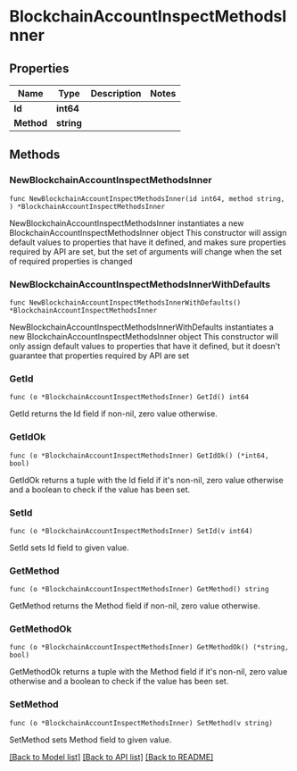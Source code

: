# BlockchainAccountInspectMethodsInner

## Properties

Name | Type | Description | Notes
------------ | ------------- | ------------- | -------------
**Id** | **int64** |  | 
**Method** | **string** |  | 

## Methods

### NewBlockchainAccountInspectMethodsInner

`func NewBlockchainAccountInspectMethodsInner(id int64, method string, ) *BlockchainAccountInspectMethodsInner`

NewBlockchainAccountInspectMethodsInner instantiates a new BlockchainAccountInspectMethodsInner object
This constructor will assign default values to properties that have it defined,
and makes sure properties required by API are set, but the set of arguments
will change when the set of required properties is changed

### NewBlockchainAccountInspectMethodsInnerWithDefaults

`func NewBlockchainAccountInspectMethodsInnerWithDefaults() *BlockchainAccountInspectMethodsInner`

NewBlockchainAccountInspectMethodsInnerWithDefaults instantiates a new BlockchainAccountInspectMethodsInner object
This constructor will only assign default values to properties that have it defined,
but it doesn't guarantee that properties required by API are set

### GetId

`func (o *BlockchainAccountInspectMethodsInner) GetId() int64`

GetId returns the Id field if non-nil, zero value otherwise.

### GetIdOk

`func (o *BlockchainAccountInspectMethodsInner) GetIdOk() (*int64, bool)`

GetIdOk returns a tuple with the Id field if it's non-nil, zero value otherwise
and a boolean to check if the value has been set.

### SetId

`func (o *BlockchainAccountInspectMethodsInner) SetId(v int64)`

SetId sets Id field to given value.


### GetMethod

`func (o *BlockchainAccountInspectMethodsInner) GetMethod() string`

GetMethod returns the Method field if non-nil, zero value otherwise.

### GetMethodOk

`func (o *BlockchainAccountInspectMethodsInner) GetMethodOk() (*string, bool)`

GetMethodOk returns a tuple with the Method field if it's non-nil, zero value otherwise
and a boolean to check if the value has been set.

### SetMethod

`func (o *BlockchainAccountInspectMethodsInner) SetMethod(v string)`

SetMethod sets Method field to given value.



[[Back to Model list]](../README.md#documentation-for-models) [[Back to API list]](../README.md#documentation-for-api-endpoints) [[Back to README]](../README.md)


